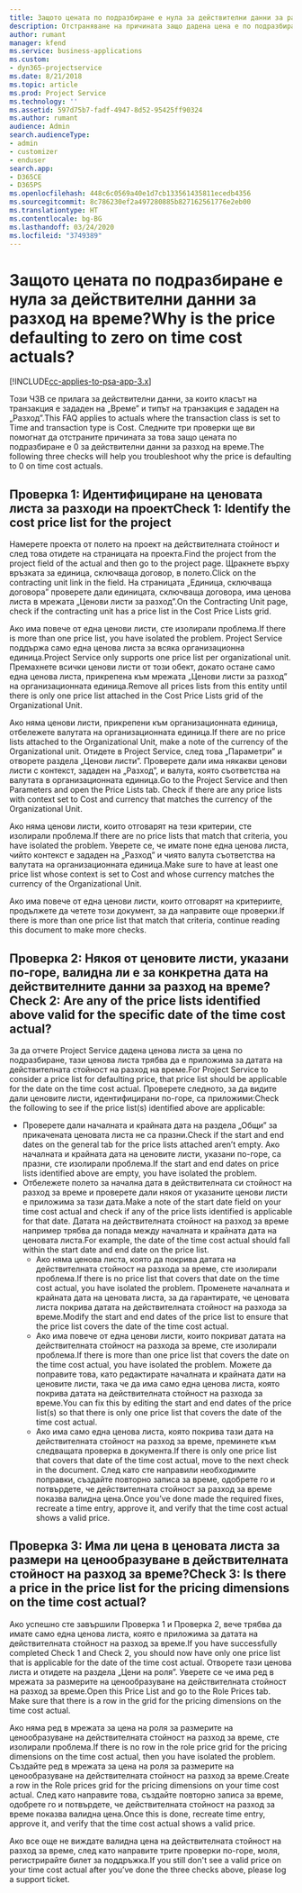 ```yaml
---
title: Защото цената по подразбиране е нула за действителни данни за разход на време?
description: Отстраняване на причината защо дадена цена е по подразбиране 0 в действителни данни за разход на време.
author: rumant
manager: kfend
ms.service: business-applications
ms.custom:
- dyn365-projectservice
ms.date: 8/21/2018
ms.topic: article
ms.prod: Project Service
ms.technology: ''
ms.assetid: 597d75b7-fadf-4947-8d52-95425ff90324
ms.author: rumant
audience: Admin
search.audienceType:
- admin
- customizer
- enduser
search.app:
- D365CE
- D365PS
ms.openlocfilehash: 448c6c0569a40e1d7cb133561435811ecedb4356
ms.sourcegitcommit: 8c786230ef2a497280885b827162561776e2eb00
ms.translationtype: HT
ms.contentlocale: bg-BG
ms.lasthandoff: 03/24/2020
ms.locfileid: "3749389"
---
```

# <a name="why-is-the-price-defaulting-to-zero-on-time-cost-actuals"></a><span data-ttu-id="b9cc0-103">Защото цената по подразбиране е нула за действителни данни за разход на време?</span><span class="sxs-lookup"><span data-stu-id="b9cc0-103">Why is the price defaulting to zero on time cost actuals?</span></span>

[!INCLUDE[cc-applies-to-psa-app-3.x](../includes/cc-applies-to-psa-app-3x.md)]

<span data-ttu-id="b9cc0-104">Този ЧЗВ се прилага за действителни данни, за които класът на транзакция е зададен на „Време” и типът на транзакция е зададен на „Разход”.</span><span class="sxs-lookup"><span data-stu-id="b9cc0-104">This FAQ applies to actuals where the transaction class is set to Time and transaction type is Cost.</span></span> <span data-ttu-id="b9cc0-105">Следните три проверки ще ви помогнат да отстраните причината за това защо цената по подразбиране е 0 за действителни данни за разход на време.</span><span class="sxs-lookup"><span data-stu-id="b9cc0-105">The following three checks will help you troubleshoot why the price is defaulting to 0 on time cost actuals.</span></span>
 
## <a name="check-1-identify-the-cost-price-list-for-the-project"></a><span data-ttu-id="b9cc0-106">Проверка 1: Идентифициране на ценовата листа за разходи на проект</span><span class="sxs-lookup"><span data-stu-id="b9cc0-106">Check 1: Identify the cost price list for the project</span></span>

<span data-ttu-id="b9cc0-107">Намерете проекта от полето на проект на действителната стойност и след това отидете на страницата на проекта.</span><span class="sxs-lookup"><span data-stu-id="b9cc0-107">Find the project from the project field of the actual and then go to the project page.</span></span> <span data-ttu-id="b9cc0-108">Щракнете върху връзката за единица, сключваща договор, в полето.</span><span class="sxs-lookup"><span data-stu-id="b9cc0-108">Click on the contracting unit link in the field.</span></span> <span data-ttu-id="b9cc0-109">На страницата „Единица, сключваща договора” проверете дали единицата, сключваща договора, има ценова листа в мрежата „Ценови листи за разход”.</span><span class="sxs-lookup"><span data-stu-id="b9cc0-109">On the Contracting Unit page, check if the contracting unit has a price list in the Cost Price Lists grid.</span></span>

<span data-ttu-id="b9cc0-110">Ако има повече от една ценови листи, сте изолирали проблема.</span><span class="sxs-lookup"><span data-stu-id="b9cc0-110">If there is more than one price list, you have isolated the problem.</span></span> <span data-ttu-id="b9cc0-111">Project Service поддържа само една ценова листа за всяка организационна единица.</span><span class="sxs-lookup"><span data-stu-id="b9cc0-111">Project Service only supports one price list per organizational unit.</span></span> <span data-ttu-id="b9cc0-112">Премахнете всички ценови листи от този обект, докато остане само една ценова листа, прикрепена към мрежата „Ценови листи за разход” на организационната единица.</span><span class="sxs-lookup"><span data-stu-id="b9cc0-112">Remove all prices lists from this entity until there is only one price list attached in the Cost Price Lists grid of the Organizational Unit.</span></span>

<span data-ttu-id="b9cc0-113">Ако няма ценови листи, прикрепени към организационната единица, отбележете валутата на организационната единица.</span><span class="sxs-lookup"><span data-stu-id="b9cc0-113">If there are no price lists attached to the Organizational Unit, make a note of the currency of the Organizational unit.</span></span> <span data-ttu-id="b9cc0-114">Отидете в Project Service, след това „Параметри” и отворете раздела „Ценови листи”. Проверете дали има някакви ценови листи с контекст, зададен на „Разход”, и валута, която съответства на валутата в организационната единица.</span><span class="sxs-lookup"><span data-stu-id="b9cc0-114">Go to the Project Service and then Parameters and open the Price Lists tab. Check if there are any price lists with context set to Cost and currency that matches the currency of the Organizational Unit.</span></span>
 
<span data-ttu-id="b9cc0-115">Ако няма ценови листи, които отговарят на тези критерии, сте изолирали проблема.</span><span class="sxs-lookup"><span data-stu-id="b9cc0-115">If there are no price lists that match that criteria, you have isolated the problem.</span></span> <span data-ttu-id="b9cc0-116">Уверете се, че имате поне една ценова листа, чийто контекст е зададен на „Разход” и чиято валута съответства на валутата на организационната единица.</span><span class="sxs-lookup"><span data-stu-id="b9cc0-116">Make sure to have at least one price list whose context is set to Cost and whose currency matches the currency of the Organizational Unit.</span></span>

<span data-ttu-id="b9cc0-117">Ако има повече от една ценови листи, които отговарят на критериите, продължете да четете този документ, за да направите още проверки.</span><span class="sxs-lookup"><span data-stu-id="b9cc0-117">If there is more than one price list that match that criteria, continue reading this document to make more checks.</span></span>

## <a name="check-2-are-any-of-the-price-lists-identified-above-valid-for-the-specific-date-of-the-time-cost-actual"></a><span data-ttu-id="b9cc0-118">Проверка 2: Някоя от ценовите листи, указани по-горе, валидна ли е за конкретна дата на действителните данни за разход на време?</span><span class="sxs-lookup"><span data-stu-id="b9cc0-118">Check 2: Are any of the price lists identified above valid for the specific date of the time cost actual?</span></span>

<span data-ttu-id="b9cc0-119">За да отчете Project Service дадена ценова листа за цена по подразбиране, тази ценова листа трябва да е приложима за датата на действителната стойност на разход на време.</span><span class="sxs-lookup"><span data-stu-id="b9cc0-119">For Project Service to consider a price list for defaulting price, that price list should be applicable for the date on the time cost actual.</span></span> <span data-ttu-id="b9cc0-120">Проверете следното, за да видите дали ценовите листи, идентифицирани по-горе, са приложими:</span><span class="sxs-lookup"><span data-stu-id="b9cc0-120">Check the following to see if the price list(s) identified above are applicable:</span></span>

- <span data-ttu-id="b9cc0-121">Проверете дали началната и крайната дата на раздела „Общи” за прикачената ценовата листа не са празни.</span><span class="sxs-lookup"><span data-stu-id="b9cc0-121">Check if the start and end dates on the general tab for the price lists attached aren’t empty.</span></span> <span data-ttu-id="b9cc0-122">Ако началната и крайната дата на ценовите листи, указани по-горе, са празни, сте изолирали проблема.</span><span class="sxs-lookup"><span data-stu-id="b9cc0-122">If the start and end dates on price lists identified above are empty, you have isolated the problem.</span></span> 
- <span data-ttu-id="b9cc0-123">Отбележете полето за начална дата в действителната си стойност на разход за време и проверете дали някоя от указаните ценови листи е приложима за тази дата.</span><span class="sxs-lookup"><span data-stu-id="b9cc0-123">Make a note of the start date field on your time cost actual and check if any of the price lists identified is applicable for that date.</span></span> <span data-ttu-id="b9cc0-124">Датата на действителната стойност на разход за време например трябва да попада между началната и крайната дата на ценовата листа.</span><span class="sxs-lookup"><span data-stu-id="b9cc0-124">For example, the date of the time cost actual should fall within the start date and end date on the price list.</span></span> 
    - <span data-ttu-id="b9cc0-125">Ако няма ценова листа, която да покрива датата на действителната стойност на разхода за време, сте изолирали проблема.</span><span class="sxs-lookup"><span data-stu-id="b9cc0-125">If there is no price list that covers that date on the time cost actual, you have isolated the problem.</span></span> <span data-ttu-id="b9cc0-126">Променете началната и крайната дата на ценовата листа, за да гарантирате, че ценовата листа покрива датата на действителната стойност на разхода за време.</span><span class="sxs-lookup"><span data-stu-id="b9cc0-126">Modify the start and end dates of the price list to ensure that the price list covers the date of the time cost actual.</span></span> 
    - <span data-ttu-id="b9cc0-127">Ако има повече от една ценови листи, които покриват датата на действителната стойност на разхода за време, сте изолирали проблема.</span><span class="sxs-lookup"><span data-stu-id="b9cc0-127">If there is more than one price list that covers the date on the time cost actual, you have isolated the problem.</span></span> <span data-ttu-id="b9cc0-128">Можете да поправите това, като редактирате началната и крайната дати на ценовите листи, така че да има само една ценова листа, която покрива датата на действителната стойност на разхода за време.</span><span class="sxs-lookup"><span data-stu-id="b9cc0-128">You can fix this by editing the start and end dates of the price list(s) so that there is only one price list that covers the date of the time cost actual.</span></span> 
    - <span data-ttu-id="b9cc0-129">Ако има само една ценова листа, която покрива тази дата на действителната стойност на разход за време, преминете към следващата проверка в документа.</span><span class="sxs-lookup"><span data-stu-id="b9cc0-129">If there is only one price list that covers that date of the time cost actual, move to the next check in the document.</span></span>
<span data-ttu-id="b9cc0-130">След като сте направили необходимите поправки, създайте повторно записа за време, одобрете го и потвърдете, че действителната стойност за разход за време показва валидна цена.</span><span class="sxs-lookup"><span data-stu-id="b9cc0-130">Once you’ve done made the required fixes, recreate a time entry, approve it, and verify that the time cost actual shows a valid price.</span></span>

## <a name="check-3-is-there-a-price-in-the-price-list-for-the-pricing-dimensions-on-the-time-cost-actual"></a><span data-ttu-id="b9cc0-131">Проверка 3: Има ли цена в ценовата листа за размери на ценообразуване в действителната стойност на разход за време?</span><span class="sxs-lookup"><span data-stu-id="b9cc0-131">Check 3: Is there a price in the price list for the pricing dimensions on the time cost actual?</span></span>

<span data-ttu-id="b9cc0-132">Ако успешно сте завършили Проверка 1 и Проверка 2, вече трябва да имате само една ценова листа, която е приложима за датата на действителната стойност на разход за време.</span><span class="sxs-lookup"><span data-stu-id="b9cc0-132">If you have successfully completed Check 1 and Check 2, you should now have only one price list that is applicable for the date of the time cost actual.</span></span> <span data-ttu-id="b9cc0-133">Отворете тази ценова листа и отидете на раздела „Цени на роля”. Уверете се че има ред в мрежата за размерите на ценообразуване на действителната стойност на разход за време.</span><span class="sxs-lookup"><span data-stu-id="b9cc0-133">Open this Price List and go to the Role Prices tab. Make sure that there is a row in the grid for the pricing dimensions on the time cost actual.</span></span>

<span data-ttu-id="b9cc0-134">Ако няма ред в мрежата за цена на роля за размерите на ценообразуване на действителната стойност на разход за време, сте изолирали проблема.</span><span class="sxs-lookup"><span data-stu-id="b9cc0-134">If there is no row in the role price grid for the pricing dimensions on the time cost actual, then you have isolated the problem.</span></span> <span data-ttu-id="b9cc0-135">Създайте ред в мрежата за цена на роля за размерите на ценообразуване на действителната стойност на разход за време.</span><span class="sxs-lookup"><span data-stu-id="b9cc0-135">Create a row in the Role prices grid for the pricing dimensions on your time cost actual.</span></span> <span data-ttu-id="b9cc0-136">След като направите това, създайте повторно записа за време, одобрете го и потвърдете, че действителната стойност на разход за време показва валидна цена.</span><span class="sxs-lookup"><span data-stu-id="b9cc0-136">Once this is done, recreate time entry, approve it, and verify that the time cost actual shows a valid price.</span></span>
 
<span data-ttu-id="b9cc0-137">Ако все още не виждате валидна цена на действителната стойност на разход за време, след като направите трите проверки по-горе, моля, регистрирайте билет за поддръжка.</span><span class="sxs-lookup"><span data-stu-id="b9cc0-137">If you still don't see a valid price on your time cost actual after you’ve done the three checks above, please log a support ticket.</span></span>



